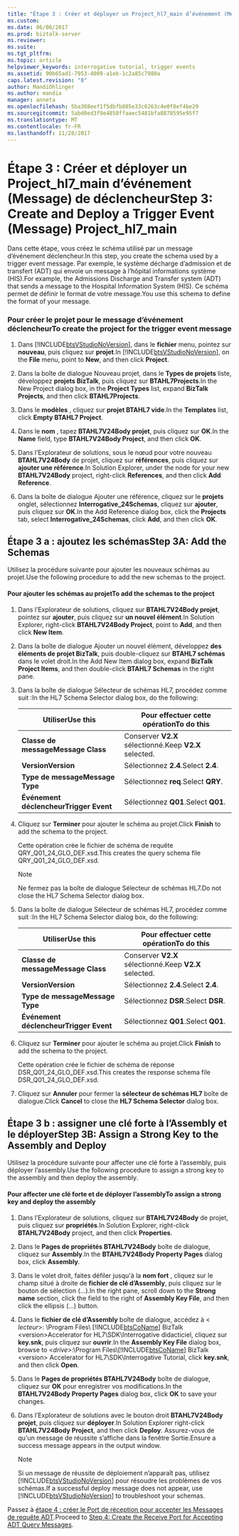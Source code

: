 ```yaml
---
title: "Étape 3 : Créer et déployer un Project_hl7_main d’événement (Message) de déclencheur | Documents Microsoft"
ms.custom: 
ms.date: 06/08/2017
ms.prod: biztalk-server
ms.reviewer: 
ms.suite: 
ms.tgt_pltfrm: 
ms.topic: article
helpviewer_keywords: interrogative tutorial, trigger events
ms.assetid: 90b65ad1-7953-4009-a1eb-1c2a85c7980a
caps.latest.revision: "8"
author: MandiOhlinger
ms.author: mandia
manager: anneta
ms.openlocfilehash: 5ba388eef1f5dbfb885e33c6263c4e0f8ef4be29
ms.sourcegitcommit: 5abd0ed3f9e4858ffaaec5481bfa8878595e95f7
ms.translationtype: MT
ms.contentlocale: fr-FR
ms.lasthandoff: 11/28/2017
---
```

# <a name="step-3-create-and-deploy-a-trigger-event-message-projecthl7main"></a><span data-ttu-id="c3cbd-102">Étape 3 : Créer et déployer un Project_hl7_main d’événement (Message) de déclencheur</span><span class="sxs-lookup"><span data-stu-id="c3cbd-102">Step 3: Create and Deploy a Trigger Event (Message) Project_hl7_main</span></span>
<span data-ttu-id="c3cbd-103">Dans cette étape, vous créez le schéma utilisé par un message d’événement déclencheur.</span><span class="sxs-lookup"><span data-stu-id="c3cbd-103">In this step, you create the schema used by a trigger event message.</span></span> <span data-ttu-id="c3cbd-104">Par exemple, le système décharge d’admission et de transfert (ADT) qui envoie un message à l’hôpital informations système (HIS).</span><span class="sxs-lookup"><span data-stu-id="c3cbd-104">For example, the Admissions Discharge and Transfer system (ADT) that sends a message to the Hospital Information System (HIS).</span></span> <span data-ttu-id="c3cbd-105">Ce schéma permet de définir le format de votre message.</span><span class="sxs-lookup"><span data-stu-id="c3cbd-105">You use this schema to define the format of your message.</span></span>  
  
### <a name="to-create-the-project-for-the-trigger-event-message"></a><span data-ttu-id="c3cbd-106">Pour créer le projet pour le message d’événement déclencheur</span><span class="sxs-lookup"><span data-stu-id="c3cbd-106">To create the project for the trigger event message</span></span>  
  
1.  <span data-ttu-id="c3cbd-107">Dans [!INCLUDE[btsVStudioNoVersion](../../includes/btsvstudionoversion-md.md)], dans le **fichier** menu, pointez sur **nouveau**, puis cliquez sur **projet**.</span><span class="sxs-lookup"><span data-stu-id="c3cbd-107">In [!INCLUDE[btsVStudioNoVersion](../../includes/btsvstudionoversion-md.md)], on the **File** menu, point to **New**, and then click **Project**.</span></span>  
  
2.  <span data-ttu-id="c3cbd-108">Dans la boîte de dialogue Nouveau projet, dans le **Types de projets** liste, développez **projets BizTalk**, puis cliquez sur **BTAHL7Projects**.</span><span class="sxs-lookup"><span data-stu-id="c3cbd-108">In the New Project dialog box, in the **Project Types** list, expand **BizTalk Projects**, and then click **BTAHL7Projects**.</span></span>  
  
3.  <span data-ttu-id="c3cbd-109">Dans le **modèles** , cliquez sur **projet BTAHL7 vide**.</span><span class="sxs-lookup"><span data-stu-id="c3cbd-109">In the **Templates** list, click **Empty BTAHL7 Project**.</span></span>  
  
4.  <span data-ttu-id="c3cbd-110">Dans le **nom** , tapez **BTAHL7V24Body projet**, puis cliquez sur **OK**.</span><span class="sxs-lookup"><span data-stu-id="c3cbd-110">In the **Name** field, type **BTAHL7V24Body Project**, and then click **OK**.</span></span>  
  
5.  <span data-ttu-id="c3cbd-111">Dans l’Explorateur de solutions, sous le nœud pour votre nouveau **BTAHL7V24Body** de projet, cliquez sur **références**, puis cliquez sur **ajouter une référence**.</span><span class="sxs-lookup"><span data-stu-id="c3cbd-111">In Solution Explorer, under the node for your new **BTAHL7V24Body** project, right-click **References**, and then click **Add Reference**.</span></span>  
  
6.  <span data-ttu-id="c3cbd-112">Dans la boîte de dialogue Ajouter une référence, cliquez sur le **projets** onglet, sélectionnez **Interrogative_24Schemas**, cliquez sur **ajouter**, puis cliquez sur **OK**.</span><span class="sxs-lookup"><span data-stu-id="c3cbd-112">In the Add Reference dialog box, click the **Projects** tab, select **Interrogative_24Schemas**, click **Add**, and then click **OK**.</span></span>  
  
## <a name="step-3a-add-the-schemas"></a><span data-ttu-id="c3cbd-113">Étape 3 a : ajoutez les schémas</span><span class="sxs-lookup"><span data-stu-id="c3cbd-113">Step 3A: Add the Schemas</span></span>  
 <span data-ttu-id="c3cbd-114">Utilisez la procédure suivante pour ajouter les nouveaux schémas au projet.</span><span class="sxs-lookup"><span data-stu-id="c3cbd-114">Use the following procedure to add the new schemas to the project.</span></span>  
  
#### <a name="to-add-the-schemas-to-the-project"></a><span data-ttu-id="c3cbd-115">Pour ajouter les schémas au projet</span><span class="sxs-lookup"><span data-stu-id="c3cbd-115">To add the schemas to the project</span></span>  
  
1.  <span data-ttu-id="c3cbd-116">Dans l’Explorateur de solutions, cliquez sur **BTAHL7V24Body projet**, pointez sur **ajouter**, puis cliquez sur **un nouvel élément**.</span><span class="sxs-lookup"><span data-stu-id="c3cbd-116">In Solution Explorer, right-click **BTAHL7V24Body Project**, point to **Add**, and then click **New Item**.</span></span>  
  
2.  <span data-ttu-id="c3cbd-117">Dans la boîte de dialogue Ajouter un nouvel élément, développez **des éléments de projet BizTalk**, puis double-cliquez sur **BTAHL7 schémas** dans le volet droit.</span><span class="sxs-lookup"><span data-stu-id="c3cbd-117">In the Add New Item dialog box, expand **BizTalk Project Items**, and then double-click **BTAHL7 Schemas** in the right pane.</span></span>  
  
3.  <span data-ttu-id="c3cbd-118">Dans la boîte de dialogue Sélecteur de schémas HL7, procédez comme suit :</span><span class="sxs-lookup"><span data-stu-id="c3cbd-118">In the HL7 Schema Selector dialog box, do the following:</span></span>  
  
    |<span data-ttu-id="c3cbd-119">Utiliser</span><span class="sxs-lookup"><span data-stu-id="c3cbd-119">Use this</span></span>|<span data-ttu-id="c3cbd-120">Pour effectuer cette opération</span><span class="sxs-lookup"><span data-stu-id="c3cbd-120">To do this</span></span>|  
    |--------------|----------------|  
    |<span data-ttu-id="c3cbd-121">**Classe de message**</span><span class="sxs-lookup"><span data-stu-id="c3cbd-121">**Message Class**</span></span>|<span data-ttu-id="c3cbd-122">Conserver **V2.X** sélectionné.</span><span class="sxs-lookup"><span data-stu-id="c3cbd-122">Keep **V2.X** selected.</span></span>|  
    |<span data-ttu-id="c3cbd-123">**Version**</span><span class="sxs-lookup"><span data-stu-id="c3cbd-123">**Version**</span></span>|<span data-ttu-id="c3cbd-124">Sélectionnez **2.4**.</span><span class="sxs-lookup"><span data-stu-id="c3cbd-124">Select **2.4**.</span></span>|  
    |<span data-ttu-id="c3cbd-125">**Type de message**</span><span class="sxs-lookup"><span data-stu-id="c3cbd-125">**Message Type**</span></span>|<span data-ttu-id="c3cbd-126">Sélectionnez **req**.</span><span class="sxs-lookup"><span data-stu-id="c3cbd-126">Select **QRY**.</span></span>|  
    |<span data-ttu-id="c3cbd-127">**Événement déclencheur**</span><span class="sxs-lookup"><span data-stu-id="c3cbd-127">**Trigger Event**</span></span>|<span data-ttu-id="c3cbd-128">Sélectionnez **Q01**.</span><span class="sxs-lookup"><span data-stu-id="c3cbd-128">Select **Q01**.</span></span>|  
  
4.  <span data-ttu-id="c3cbd-129">Cliquez sur **Terminer** pour ajouter le schéma au projet.</span><span class="sxs-lookup"><span data-stu-id="c3cbd-129">Click **Finish** to add the schema to the project.</span></span>  
  
     <span data-ttu-id="c3cbd-130">Cette opération crée le fichier de schéma de requête QRY_Q01_24_GLO_DEF.xsd.</span><span class="sxs-lookup"><span data-stu-id="c3cbd-130">This creates the query schema file QRY_Q01_24_GLO_DEF.xsd.</span></span>  
  
    > [!NOTE]
    >  <span data-ttu-id="c3cbd-131">Ne fermez pas la boîte de dialogue Sélecteur de schémas HL7.</span><span class="sxs-lookup"><span data-stu-id="c3cbd-131">Do not close the HL7 Schema Selector dialog box.</span></span>  
  
5.  <span data-ttu-id="c3cbd-132">Dans la boîte de dialogue Sélecteur de schémas HL7, procédez comme suit :</span><span class="sxs-lookup"><span data-stu-id="c3cbd-132">In the HL7 Schema Selector dialog box, do the following:</span></span>  
  
    |<span data-ttu-id="c3cbd-133">Utiliser</span><span class="sxs-lookup"><span data-stu-id="c3cbd-133">Use this</span></span>|<span data-ttu-id="c3cbd-134">Pour effectuer cette opération</span><span class="sxs-lookup"><span data-stu-id="c3cbd-134">To do this</span></span>|  
    |--------------|----------------|  
    |<span data-ttu-id="c3cbd-135">**Classe de message**</span><span class="sxs-lookup"><span data-stu-id="c3cbd-135">**Message Class**</span></span>|<span data-ttu-id="c3cbd-136">Conserver **V2.X** sélectionné.</span><span class="sxs-lookup"><span data-stu-id="c3cbd-136">Keep **V2.X** selected.</span></span>|  
    |<span data-ttu-id="c3cbd-137">**Version**</span><span class="sxs-lookup"><span data-stu-id="c3cbd-137">**Version**</span></span>|<span data-ttu-id="c3cbd-138">Sélectionnez **2.4**.</span><span class="sxs-lookup"><span data-stu-id="c3cbd-138">Select **2.4**.</span></span>|  
    |<span data-ttu-id="c3cbd-139">**Type de message**</span><span class="sxs-lookup"><span data-stu-id="c3cbd-139">**Message Type**</span></span>|<span data-ttu-id="c3cbd-140">Sélectionnez **DSR**.</span><span class="sxs-lookup"><span data-stu-id="c3cbd-140">Select **DSR**.</span></span>|  
    |<span data-ttu-id="c3cbd-141">**Événement déclencheur**</span><span class="sxs-lookup"><span data-stu-id="c3cbd-141">**Trigger Event**</span></span>|<span data-ttu-id="c3cbd-142">Sélectionnez **Q01**.</span><span class="sxs-lookup"><span data-stu-id="c3cbd-142">Select **Q01**.</span></span>|  
  
6.  <span data-ttu-id="c3cbd-143">Cliquez sur **Terminer** pour ajouter le schéma au projet.</span><span class="sxs-lookup"><span data-stu-id="c3cbd-143">Click **Finish** to add the schema to the project.</span></span>  
  
     <span data-ttu-id="c3cbd-144">Cette opération crée le fichier de schéma de réponse DSR_Q01_24_GLO_DEF.xsd.</span><span class="sxs-lookup"><span data-stu-id="c3cbd-144">This creates the response schema file DSR_Q01_24_GLO_DEF.xsd.</span></span>  
  
7.  <span data-ttu-id="c3cbd-145">Cliquez sur **Annuler** pour fermer la **sélecteur de schémas HL7** boîte de dialogue.</span><span class="sxs-lookup"><span data-stu-id="c3cbd-145">Click **Cancel** to close the **HL7 Schema Selector** dialog box.</span></span>  
  
## <a name="step-3b-assign-a-strong-key-to-the-assembly-and-deploy"></a><span data-ttu-id="c3cbd-146">Étape 3 b : assigner une clé forte à l’Assembly et le déployer</span><span class="sxs-lookup"><span data-stu-id="c3cbd-146">Step 3B: Assign a Strong Key to the Assembly and Deploy</span></span>  
 <span data-ttu-id="c3cbd-147">Utilisez la procédure suivante pour affecter une clé forte à l’assembly, puis déployer l’assembly.</span><span class="sxs-lookup"><span data-stu-id="c3cbd-147">Use the following procedure to assign a strong key to the assembly and then deploy the assembly.</span></span>  
  
#### <a name="to-assign-a-strong-key-and-deploy-the-assembly"></a><span data-ttu-id="c3cbd-148">Pour affecter une clé forte et de déployer l’assembly</span><span class="sxs-lookup"><span data-stu-id="c3cbd-148">To assign a strong key and deploy the assembly</span></span>  
  
1.  <span data-ttu-id="c3cbd-149">Dans l’Explorateur de solutions, cliquez sur **BTAHL7V24Body** de projet, puis cliquez sur **propriétés**.</span><span class="sxs-lookup"><span data-stu-id="c3cbd-149">In Solution Explorer, right-click **BTAHL7V24Body** project, and then click **Properties**.</span></span>  
  
2.  <span data-ttu-id="c3cbd-150">Dans le **Pages de propriétés BTAHL7V24Body** boîte de dialogue, cliquez sur **Assembly**.</span><span class="sxs-lookup"><span data-stu-id="c3cbd-150">In the **BTAHL7V24Body Property Pages** dialog box, click **Assembly**.</span></span>  
  
3.  <span data-ttu-id="c3cbd-151">Dans le volet droit, faites défiler jusqu'à la **nom fort** , cliquez sur le champ situé à droite de **fichier de clé d’Assembly**, puis cliquez sur le bouton de sélection (...).</span><span class="sxs-lookup"><span data-stu-id="c3cbd-151">In the right pane, scroll down to the **Strong name** section, click the field to the right of **Assembly Key File**, and then click the ellipsis (…) button.</span></span>  
  
4.  <span data-ttu-id="c3cbd-152">Dans le **fichier de clé d’Assembly** boîte de dialogue, accédez à \< *lecteur*\>: \Program Files\\ [!INCLUDE[btsCoName](../../includes/btsconame-md.md)] BizTalk \<version\>Accelerator for HL7\SDK\Interrogative didacticiel, cliquez sur **key.snk**, puis cliquez sur **ouvrir**.</span><span class="sxs-lookup"><span data-stu-id="c3cbd-152">In the **Assembly Key File** dialog box, browse to \<*drive*\>:\Program Files\\[!INCLUDE[btsCoName](../../includes/btsconame-md.md)] BizTalk \<version\> Accelerator for HL7\SDK\Interrogative Tutorial, click **key.snk**, and then click **Open**.</span></span>  
  
5.  <span data-ttu-id="c3cbd-153">Dans le **Pages de propriétés BTAHL7V24Body** boîte de dialogue, cliquez sur **OK** pour enregistrer vos modifications.</span><span class="sxs-lookup"><span data-stu-id="c3cbd-153">In the **BTAHL7V24Body Property Pages** dialog box, click **OK** to save your changes.</span></span>  
  
6.  <span data-ttu-id="c3cbd-154">Dans l’Explorateur de solutions avec le bouton droit **BTAHL7V24Body projet**, puis cliquez sur **déployer**.</span><span class="sxs-lookup"><span data-stu-id="c3cbd-154">In Solution Explorer right-click **BTAHL7V24Body Project**, and then click **Deploy**.</span></span> <span data-ttu-id="c3cbd-155">Assurez-vous de qu'un message de réussite s’affiche dans la fenêtre Sortie.</span><span class="sxs-lookup"><span data-stu-id="c3cbd-155">Ensure a success message appears in the output window.</span></span>  
  
    > [!NOTE]
    >  <span data-ttu-id="c3cbd-156">Si un message de réussite de déploiement n’apparaît pas, utilisez [!INCLUDE[btsVStudioNoVersion](../../includes/btsvstudionoversion-md.md)] pour résoudre les problèmes de vos schémas.</span><span class="sxs-lookup"><span data-stu-id="c3cbd-156">If a successful deploy message does not appear, use [!INCLUDE[btsVStudioNoVersion](../../includes/btsvstudionoversion-md.md)] to troubleshoot your schemas.</span></span>  
  
 <span data-ttu-id="c3cbd-157">Passez à [étape 4 : créer le Port de réception pour accepter les Messages de requête ADT](../../adapters-and-accelerators/accelerator-hl7/step-4-create-the-receive-port-for-accepting-adt-query-messages.md).</span><span class="sxs-lookup"><span data-stu-id="c3cbd-157">Proceed to [Step 4: Create the Receive Port for Accepting ADT Query Messages](../../adapters-and-accelerators/accelerator-hl7/step-4-create-the-receive-port-for-accepting-adt-query-messages.md).</span></span>